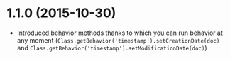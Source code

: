 # 1.1.0 (2015-10-30)

- Introduced behavior methods thanks to which you can run behavior at any moment (`Class.getBehavior('timestamp').setCreationDate(doc)` and `Class.getBehavior('timestamp').setModificationDate(doc)`)
